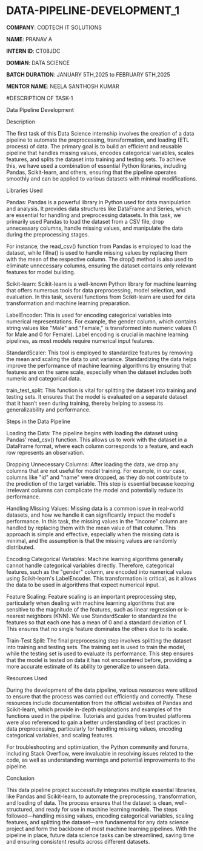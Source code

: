 # DATA-PIPELINE-DEVELOPMENT_1

**COMPANY**: CODTECH IT SOLUTIONS

**NAME**: PRANAV A

**INTERN ID**: CT08JDC

**DOMIAN**: DATA SCIENCE

**BATCH DURATION**: JANUARY 5TH,2025 to FEBRUARY 5TH,2025

**MENTOR NAME**: NEELA SANTHOSH KUMAR

#DESCRIPTION OF TASK-1 

Data Pipeline Development 

Description

The first task of this Data Science internship involves the creation of a data pipeline to automate the preprocessing, transformation, and loading (ETL process) of data. The primary goal is to build an efficient and reusable pipeline that handles missing values, encodes categorical variables, scales features, and splits the dataset into training and testing sets. To achieve this, we have used a combination of essential Python libraries, including Pandas, Scikit-learn, and others, ensuring that the pipeline operates smoothly and can be applied to various datasets with minimal modifications.

Libraries Used

Pandas: Pandas is a powerful library in Python used for data manipulation and analysis. It provides data structures like DataFrame and Series, which are essential for handling and preprocessing datasets. In this task, we primarily used Pandas to load the dataset from a CSV file, drop unnecessary columns, handle missing values, and manipulate the data during the preprocessing stages.

For instance, the read_csv() function from Pandas is employed to load the dataset, while fillna() is used to handle missing values by replacing them with the mean of the respective column. The drop() method is also used to eliminate unnecessary columns, ensuring the dataset contains only relevant features for model building.

Scikit-learn: Scikit-learn is a well-known Python library for machine learning that offers numerous tools for data preprocessing, model selection, and evaluation. In this task, several functions from Scikit-learn are used for data transformation and machine learning preparation.

LabelEncoder: This is used for encoding categorical variables into numerical representations. For example, the gender column, which contains string values like "Male" and "Female," is transformed into numeric values (1 for Male and 0 for Female). Label encoding is crucial in machine learning pipelines, as most models require numerical input features.

StandardScaler: This tool is employed to standardize features by removing the mean and scaling the data to unit variance. Standardizing the data helps improve the performance of machine learning algorithms by ensuring that features are on the same scale, especially when the dataset includes both numeric and categorical data.

train_test_split: This function is vital for splitting the dataset into training and testing sets. It ensures that the model is evaluated on a separate dataset that it hasn’t seen during training, thereby helping to assess its generalizability and performance.

Steps in the Data Pipeline

Loading the Data: The pipeline begins with loading the dataset using Pandas' read_csv() function. This allows us to work with the dataset in a DataFrame format, where each column corresponds to a feature, and each row represents an observation.

Dropping Unnecessary Columns: After loading the data, we drop any columns that are not useful for model training. For example, in our case, columns like "id" and "name" were dropped, as they do not contribute to the prediction of the target variable. This step is essential because keeping irrelevant columns can complicate the model and potentially reduce its performance.

Handling Missing Values: Missing data is a common issue in real-world datasets, and how we handle it can significantly impact the model's performance. In this task, the missing values in the "income" column are handled by replacing them with the mean value of that column. This approach is simple and effective, especially when the missing data is minimal, and the assumption is that the missing values are randomly distributed.

Encoding Categorical Variables: Machine learning algorithms generally cannot handle categorical variables directly. Therefore, categorical features, such as the "gender" column, are encoded into numerical values using Scikit-learn's LabelEncoder. This transformation is critical, as it allows the data to be used in algorithms that expect numerical input.

Feature Scaling: Feature scaling is an important preprocessing step, particularly when dealing with machine learning algorithms that are sensitive to the magnitude of the features, such as linear regression or k-nearest neighbors (KNN). We use StandardScaler to standardize the features so that each one has a mean of 0 and a standard deviation of 1. This ensures that no single feature dominates the others due to its scale.

Train-Test Split: The final preprocessing step involves splitting the dataset into training and testing sets. The training set is used to train the model, while the testing set is used to evaluate its performance. This step ensures that the model is tested on data it has not encountered before, providing a more accurate estimate of its ability to generalize to unseen data.

Resources Used

During the development of the data pipeline, various resources were utilized to ensure that the process was carried out efficiently and correctly. These resources include documentation from the official websites of Pandas and Scikit-learn, which provide in-depth explanations and examples of the functions used in the pipeline. Tutorials and guides from trusted platforms were also referenced to gain a better understanding of best practices in data preprocessing, particularly for handling missing values, encoding categorical variables, and scaling features.

For troubleshooting and optimization, the Python community and forums, including Stack Overflow, were invaluable in resolving issues related to the code, as well as understanding warnings and potential improvements to the pipeline.

Conclusion

This data pipeline project successfully integrates multiple essential libraries, like Pandas and Scikit-learn, to automate the preprocessing, transformation, and loading of data. The process ensures that the dataset is clean, well-structured, and ready for use in machine learning models. The steps followed—handling missing values, encoding categorical variables, scaling features, and splitting the dataset—are fundamental for any data science project and form the backbone of most machine learning pipelines. With the pipeline in place, future data science tasks can be streamlined, saving time and ensuring consistent results across different datasets.
